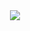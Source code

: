 <div align="center">
  <a href="https://MSR506.github.io/ohhh/">
    <img src="https://img.shields.io/badge/•_‎ _‎ _‎ _‎ _Open_MENU_‎ _‎ _‎ _‎‎ _•-5c6bc0">
  </a>
</div>
